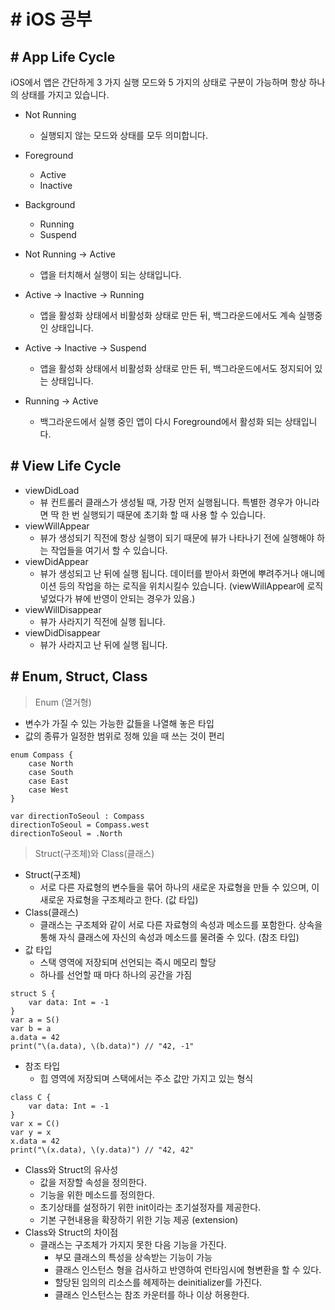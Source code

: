 # # iOS 공부


## # App Life Cycle

iOS에서 앱은 간단하게 3 가지 실행 모드와 5 가지의 상태로 구분이 가능하며 항상 하나의 상태를 가지고 있습니다.

* Not Running
	* 실행되지 않는 모드와 상태를 모두 의미합니다.
* Foreground
	* Active
	* Inactive
* Background
	* Running
	* Suspend

* Not Running -> Active
	* 앱을 터치해서 실행이 되는 상태입니다.
* Active -> Inactive -> Running
	* 앱을 활성화 상태에서 비활성화 상태로 만든 뒤, 백그라운드에서도 계속 실행중인 상태입니다.
* Active -> Inactive -> Suspend
	* 앱을 활성화 상태에서 비활성화 상태로 만든 뒤, 백그라운드에서도 정지되어 있는 상태입니다.
* Running -> Active
	* 백그라운드에서 실행 중인 앱이 다시 Foreground에서 활성화 되는 상태입니다.


## # View Life Cycle

* viewDidLoad
	* 뷰 컨트롤러 클래스가 생성될 때, 가장 먼저 실행됩니다. 특별한 경우가 아니라면 딱 한 번 실행되기 때문에 초기화 할 때 사용 할 수 있습니다.
* viewWillAppear
	* 뷰가 생성되기 직전에 항상 실행이 되기 때문에 뷰가 나타나기 전에 실행해야 하는 작업들을 여기서 할 수 있습니다.
* viewDidAppear
	* 뷰가 생성되고 난 뒤에 실행 됩니다. 데이터를 받아서 화면에 뿌려주거나 애니메이션 등의 작업을 하는 로직을 위치시킬수 있습니다. (viewWillAppear에 로직 넣었다가 뷰에 반영이 안되는 경우가 있음.)
* viewWillDisappear
	* 뷰가 사라지기 직전에 실행 됩니다.
* viewDidDisappear
	* 뷰가 사라지고 난 뒤에 실행 됩니다.


## # Enum, Struct, Class

> Enum (열거형)

* 변수가 가질 수 있는 가능한 값들을 나열해 놓은 타입
* 값의 종류가 일정한 범위로 정해 있을 때 쓰는 것이 편리

```
enum Compass {
	case North
	case South
	case East
	case West
}

var directionToSeoul : Compass
directionToSeoul = Compass.west
directionToSeoul = .North
```

> Struct(구조체)와 Class(클래스)

* Struct(구조체)
	* 서로 다른 자료형의 변수들을 묶어 하나의 새로운 자료형을 만들 수 있으며, 이 새로운 자료형을 구조체라고 한다. (값 타입)
* Class(클래스)
	* 클래스는 구조체와 같이 서로 다른 자료형의 속성과 메소드를 포함한다. 상속을 통해 자식 클래스에 자신의 속성과 메소드를 물려줄 수 있다. (참조 타입)
* 값 타입
	* 스택 영역에 저장되며 선언되는 즉시 메모리 할당
	* 하나를 선언할 때 마다 하나의 공간을 가짐
```
struct S {
	var data: Int = -1
}
var a = S()
var b = a
a.data = 42
print("\(a.data), \(b.data)") // "42, -1"
```


* 참조 타입
	* 힙 영역에 저장되며 스택에서는 주소 값만 가지고 있는 형식
```
class C {
	var data: Int = -1
}
var x = C()
var y = x
x.data = 42
print("\(x.data), \(y.data)") // "42, 42"
```

* Class와 Struct의 유사성
	* 값을 저장할 속성을 정의한다.
	* 기능을 위한 메소드를 정의한다.
	* 초기상태를 설정하기 위한 init이라는 초기설정자를 제공한다.
	* 기본 구현내용을 확장하기 위한 기능 제공 (extension)
* Class와 Struct의 차이점
	* 클래스는 구조체가 가지지 못한 다음 기능을 가진다.
		* 부모 클래스의 특성을 상속받는 기능이 가능
		* 클래스 인스턴스 형을 검사하고 반영하여 런타임시에 형변환을 할 수 있다.
		* 할당된 임의의 리소스를 헤제하는 deinitializer를 가진다.
		* 클래스 인스턴스는 참조 카운터를 하나 이상 허용한다.



















	